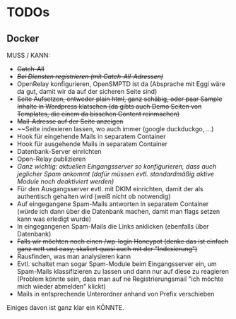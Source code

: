 # TODOs

## Docker
MUSS / KANN:
* ~~Catch-All~~
* *~~Bei Diensten registrieren (mit Catch-All-Adressen)~~*
* OpenRelay konfigurieren, OpenSMPTD ist da (Absprache mit Eggi wäre da gut, damit wir da auf der sicheren Seite sind)
* ~~Seite Aufsetzen, entweder plain html, ganz schäbig, oder paar Sample Inhalte in Wordpress klatschen (da gibts auch Demo Seiten von Templates, die einem da bisschen Content reinmachen)~~
* ~~Mail-Adresse auf der Seite anzeigen~~
* ~~Seite indexieren lassen, wo auch immer (google duckduckgo, ...)
* Hook für eingehende Mails in separatem Container
* Hook für ausgehende Mails in separatem Container
* Datenbank-Server einrichten
* Open-Relay publizieren
* *Ganz wichtig: aktuellen Eingangsserver so konfigurieren, dass auch jeglicher Spam ankommt (dafür müssen evtl. standardmäßig aktive Module noch deaktiviert werden)*
* Für den Ausgangsserver evtl. mit DKIM einrichten, damit der als authentisch gehalten wird (weiß nicht ob notwendig)
* Auf eingegangene Spam-Mails antworten in separatem Container (würde ich dann über die Datenbank machen, damit man flags setzen kann was erledigt wurde)
* In eingegangenen Spam-Mails die Links anklicken (ebenfalls über Datenbank)
* ~~Falls wir möchten noch einen /wp-login Honeypot (denke das ist einfach ganz nett und easy, skaliert quasi auch mit der "Indexierung")~~
* Rausfinden, was man analysieren kann
* Evtl. schaltet man sogar Spam-Module beim Eingangsserver ein, um Spam-Mails klassifizieren zu lassen und dann nur auf diese zu reagieren (Problem könnte sein, dass man auf ne Registrierungsmail "ich möchte mich wieder abmelden" klickt)
* Mails in entsprechende Unterordner anhand von Prefix verschieben

Einiges davon ist ganz klar ein KÖNNTE.
